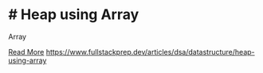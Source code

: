 # # Heap using Array

Array

[Read More](https://www.fullstackprep.dev/articles/dsa/datastructure/heap-using-array) https://www.fullstackprep.dev/articles/dsa/datastructure/heap-using-array